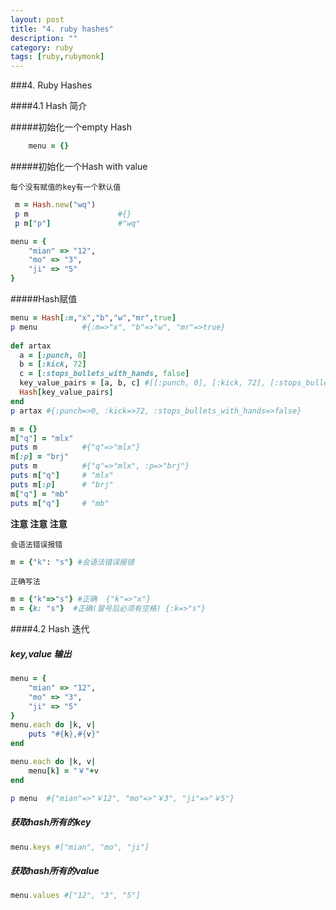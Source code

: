 ```yaml
---
layout: post
title: "4. ruby hashes"
description: ""
category: ruby
tags: [ruby,rubymonk]
---
```



###4. Ruby Hashes

####4.1 Hash 简介

#####初始化一个empty Hash

```ruby
    menu = {}
```    

#####初始化一个Hash with value

`每个没有赋值的key有一个默认值`

```ruby
 m = Hash.new("wq")
 p m                    #{}
 p m["p"]               #"wq"
```


```ruby
menu = {
    "mian" => "12",
    "mo" => "3",
    "ji" => "5"
}
```

#####Hash赋值

```ruby
menu = Hash[:m,"x","b","w","mr",true]
p menu          #{:m=>"x", "b"=>"w", "mr"=>true}
    
def artax
  a = [:punch, 0]
  b = [:kick, 72]
  c = [:stops_bullets_with_hands, false]
  key_value_pairs = [a, b, c] #[[:punch, 0], [:kick, 72], [:stops_bullets_with_hands, false]]
  Hash[key_value_pairs]
end
p artax #{:punch=>0, :kick=>72, :stops_bullets_with_hands=>false}

```

```ruby
m = {}
m["q"] = "mlx"
puts m          #{"q"=>"mlx"}
m[:p] = "brj"
puts m          #{"q"=>"mlx", :p=>"brj"}    
puts m["q"]     # "mlx"
puts m[:p]      # "brj"
m["q"] = "mb"
puts m["q"]     # "mb"
```

**注意 注意 注意**

`会语法错误报错`

```ruby
m = {"k": "s"} #会语法错误报错
```
`正确写法`

```ruby
m = {"k"=>"s"} #正确  {"k"=>"x"}
m = {k: "s"}  #正确(冒号后必须有空格) {:k=>"s"}
```

####4.2 Hash 迭代

##### key,value 输出

```ruby
menu = {
    "mian" => "12",
    "mo" => "3",
    "ji" => "5"
}
menu.each do |k, v|
    puts "#{k},#{v}"
end

menu.each do |k, v|
    menu[k] = "￥"+v
end

p menu  #{"mian"=>"￥12", "mo"=>"￥3", "ji"=>"￥5"}
```

##### 获取hash所有的key

```ruby
menu.keys #["mian", "mo", "ji"]
```

##### 获取hash所有的value

```ruby
menu.values #["12", "3", "5"]
```